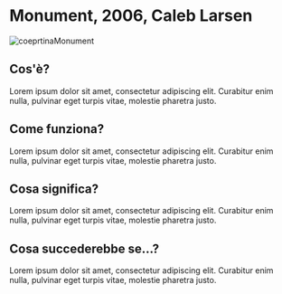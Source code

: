 # Monument, 2006, Caleb Larsen
![coeprtinaMonument](https://user-images.githubusercontent.com/75098849/117553712-5f258280-b053-11eb-99d5-e14b6cd21d2e.jpg)

 
## Cos'è?
Lorem ipsum dolor sit amet, consectetur adipiscing elit. Curabitur enim nulla, pulvinar eget turpis vitae, molestie pharetra justo. 

## Come funziona?
Lorem ipsum dolor sit amet, consectetur adipiscing elit. Curabitur enim nulla, pulvinar eget turpis vitae, molestie pharetra justo.  
 
## Cosa significa?
Lorem ipsum dolor sit amet, consectetur adipiscing elit. Curabitur enim nulla, pulvinar eget turpis vitae, molestie pharetra justo.    

## Cosa succederebbe se...?
Lorem ipsum dolor sit amet, consectetur adipiscing elit. Curabitur enim nulla, pulvinar eget turpis vitae, molestie pharetra justo. 
